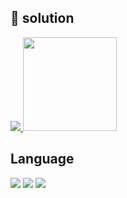 ## 📝 solution
<a href="https://velog.io/@halo_3735/series/%EC%95%8C%EA%B3%A0%EB%A6%AC%EC%A6%98">
  <img src="https://img.shields.io/badge/Velog-20C997.svg?&style=for-the-badge&logo=Velog&logoColor=white"/>
</a>


<a href="https://solved.ac/nan7789">
  <img height="150" src="https://mazassumnida.wtf/api/v2/generate_badge?boj=nan7789" />
  </a>

## Language
<img src="https://img.shields.io/badge/Java-007396.svg?&style=for-the-badge&logo=openjdk&logoColor=white"/>
<img src="https://img.shields.io/badge/Python-3776AB.svg?&style=for-the-badge&logo=python&logoColor=white"/>
<img src="https://img.shields.io/badge/C++-00599C.svg?&style=for-the-badge&logo=c%2B%2B&logoColor=white"/>

<br>

